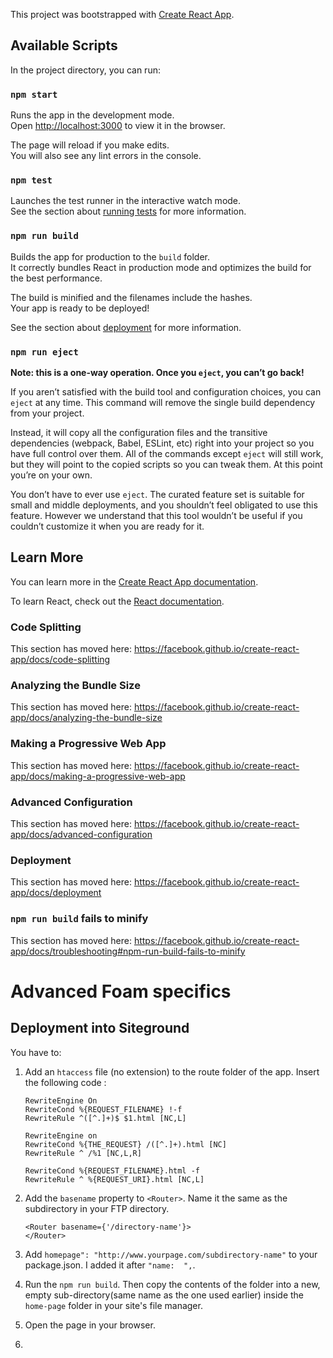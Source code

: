 This project was bootstrapped with [Create React App](https://github.com/facebook/create-react-app).

## Available Scripts

In the project directory, you can run:

### `npm start`

Runs the app in the development mode.<br />
Open [http://localhost:3000](http://localhost:3000) to view it in the browser.

The page will reload if you make edits.<br />
You will also see any lint errors in the console.

### `npm test`

Launches the test runner in the interactive watch mode.<br />
See the section about [running tests](https://facebook.github.io/create-react-app/docs/running-tests) for more information.

### `npm run build`

Builds the app for production to the `build` folder.<br />
It correctly bundles React in production mode and optimizes the build for the best performance.

The build is minified and the filenames include the hashes.<br />
Your app is ready to be deployed!

See the section about [deployment](https://facebook.github.io/create-react-app/docs/deployment) for more information.

### `npm run eject`

**Note: this is a one-way operation. Once you `eject`, you can’t go back!**

If you aren’t satisfied with the build tool and configuration choices, you can `eject` at any time. This command will remove the single build dependency from your project.

Instead, it will copy all the configuration files and the transitive dependencies (webpack, Babel, ESLint, etc) right into your project so you have full control over them. All of the commands except `eject` will still work, but they will point to the copied scripts so you can tweak them. At this point you’re on your own.

You don’t have to ever use `eject`. The curated feature set is suitable for small and middle deployments, and you shouldn’t feel obligated to use this feature. However we understand that this tool wouldn’t be useful if you couldn’t customize it when you are ready for it.

## Learn More

You can learn more in the [Create React App documentation](https://facebook.github.io/create-react-app/docs/getting-started).

To learn React, check out the [React documentation](https://reactjs.org/).

### Code Splitting

This section has moved here: https://facebook.github.io/create-react-app/docs/code-splitting

### Analyzing the Bundle Size

This section has moved here: https://facebook.github.io/create-react-app/docs/analyzing-the-bundle-size

### Making a Progressive Web App

This section has moved here: https://facebook.github.io/create-react-app/docs/making-a-progressive-web-app

### Advanced Configuration

This section has moved here: https://facebook.github.io/create-react-app/docs/advanced-configuration

### Deployment

This section has moved here: https://facebook.github.io/create-react-app/docs/deployment

### `npm run build` fails to minify

This section has moved here: https://facebook.github.io/create-react-app/docs/troubleshooting#npm-run-build-fails-to-minify



# Advanced Foam specifics
## Deployment into Siteground

You have to:



1. Add an `htaccess` file (no extension) to the route folder of the app. Insert the following code :

    ```
    RewriteEngine On
    RewriteCond %{REQUEST_FILENAME} !-f
    RewriteRule ^([^.]+)$ $1.html [NC,L]

    RewriteEngine on
    RewriteCond %{THE_REQUEST} /([^.]+).html [NC]
    RewriteRule ^ /%1 [NC,L,R]

    RewriteCond %{REQUEST_FILENAME}.html -f
    RewriteRule ^ %{REQUEST_URI}.html [NC,L]
    ```


2. Add the `basename` property to `<Router>`. Name it the same as the subdirectory in your FTP directory.
   
    ```
    <Router basename={'/directory-name'}>
    </Router>
    ```

3. Add `homepage": "http://www.yourpage.com/subdirectory-name"` to your package.json. I added it after `"name:  ",`.

4. Run the `npm run build`. Then copy the contents of the folder into a new, empty sub-directory(same name as the one used earlier) inside the `home-page` folder in your site's file manager.

5. Open the page in your browser.
6. 


